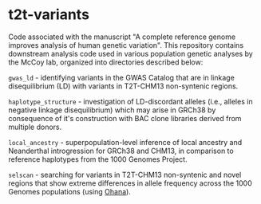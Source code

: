 # t2t-variants

Code associated with the manuscript "A complete reference genome improves analysis of human genetic variation". This repository contains downstream analysis code used in various population genetic analyses by the McCoy lab, organized into directories described below:

`gwas_ld` - identifying variants in the GWAS Catalog that are in linkage disequilibrium (LD) with variants in T2T-CHM13 non-syntenic regions.

`haplotype_structure` - investigation of LD-discordant alleles (i.e., alleles in negative linkage disequilibrium) which may arise in GRCh38 by consequence of it's construction with BAC clone libraries derived from multiple donors.

`local_ancestry` - superpopulation-level inference of local ancestry and Neanderthal introgression for GRCh38 and CHM13, in comparison to reference haplotypes from the 1000 Genomes Project.

`selscan` - searching for variants in T2T-CHM13 non-syntenic and novel regions that show extreme differences in allele frequency across the 1000 Genomes populations (using [Ohana](https://github.com/jade-cheng/ohana)).
